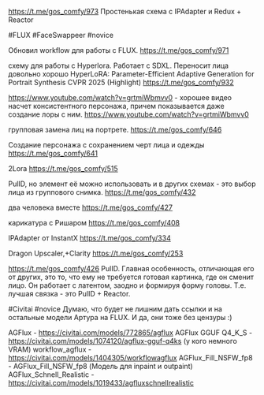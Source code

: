 https://t.me/gos_comfy/973
Простенькая схема с IPAdapter и Redux + Reactor

#FLUX #FaceSwappeer #novice

Обновил workflow для работы с FLUX. 
https://t.me/gos_comfy/971

схему для работы с Hyperlora. Работает с SDXL. Переносит лица довольно хорошо
HyperLoRA: Parameter-Efficient Adaptive Generation for Portrait Synthesis
CVPR 2025 (Highlight)
https://t.me/gos_comfy/932


https://www.youtube.com/watch?v=grtmiWbmvv0 - хорошее видео насчет консистентного персонажа, причем показывается даже создание лоры с ним.
https://www.youtube.com/watch?v=grtmiWbmvv0


групповая замена лиц на портрете.
https://t.me/gos_comfy/646


Создание персонажа с сохранением черт лица и одежды
https://t.me/gos_comfy/641

2Lora
https://t.me/gos_comfy/515

PulID, но элемент её можно использовать и в других схемах - это выбор лица из группового снимка.
https://t.me/gos_comfy/432


два человека вместе
https://t.me/gos_comfy/427

карикатура с Ришаром
https://t.me/gos_comfy/408


IPAdapter от InstantX
https://t.me/gos_comfy/334


Dragon Upscaler,+Clarity
https://t.me/gos_comfy/253


https://t.me/gos_comfy/426
 PulID. Главная особенность, отличающая его от других, это то, что ему не требуется готовая картинка, где он сменит лицо. Он работает с латентом, заодно и формируя форму головы. Т.е. лучшая связка - это PulID + Reactor.


#Civitai  #novice   Думаю, что будет не лишним дать ссылки и на остальные модели Артура на FLUX. И да, они тоже без цензуры :)

AGFlux - https://civitai.com/models/772865/agflux
AGFlux GGUF Q4_K_S - https://civitai.com/models/1074120/agflux-gguf-q4ks (у кого немного VRAM)
workflow_agflux - https://civitai.com/models/1404305/workflowagflux
AGFlux_Fill_NSFW_fp8 - AGFlux_Fill_NSFW_fp8 (Модель для inpaint и outpaint)
AGFlux_Schnell_Realistic - https://civitai.com/models/1019433/agfluxschnellrealistic